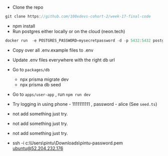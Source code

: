 - Clone the repo

```jsx
git clone https://github.com/100xdevs-cohort-2/week-17-final-code
```

- npm install
- Run postgres either locally or on the cloud (neon.tech)

```jsx
docker run  -e POSTGRES_PASSWORD=mysecretpassword -d -p 5432:5432 postgres
```

- Copy over all .env.example files to .env
- Update .env files everywhere with the right db url
- Go to `packages/db`
    - npx prisma migrate dev
    - npx prisma db seed
- Go to `apps/user-app` , run `npm run dev`
- Try logging in using phone - 1111111111 , password - alice (See `seed.ts`)

-  not add something just try.
-  not add something just try.
-  not add something just try.

- ssh -i c:\Users\pintu\Downloads\pintu-password.pem ubuntu@52.204.232.176
